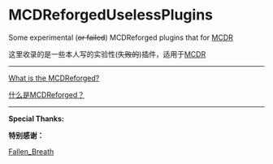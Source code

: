 # MCDReforgedUselessPlugins
Some experimental (~~or failed~~) MCDReforged plugins that for [MCDR](https://github.com/Fallen-Breath/MCDReforged)

这里收录的是一些本人写的实验性(~~失败的~~)插件，适用于[MCDR](https://github.com/Fallen-Breath/MCDReforged)

--------

[What is the MCDReforged?](https://github.com/Fallen-Breath/MCDReforged)

[什么是MCDReforged？](https://github.com/Fallen-Breath/MCDReforged)

--------

**Special Thanks:**

**特别感谢：**

  [Fallen_Breath](https://github.com/Fallen-Breath)

